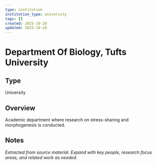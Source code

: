 ```yaml
---
type: institution
institution_type: university
tags: []
created: 2025-10-20
updated: 2025-10-20
---
```


# Department Of Biology, Tufts University

## Type

University

## Overview

Academic department where research on stress-sharing and morphogenesis is conducted.

## Notes

*Extracted from source material. Expand with key people, research focus areas, and related work as needed.*
